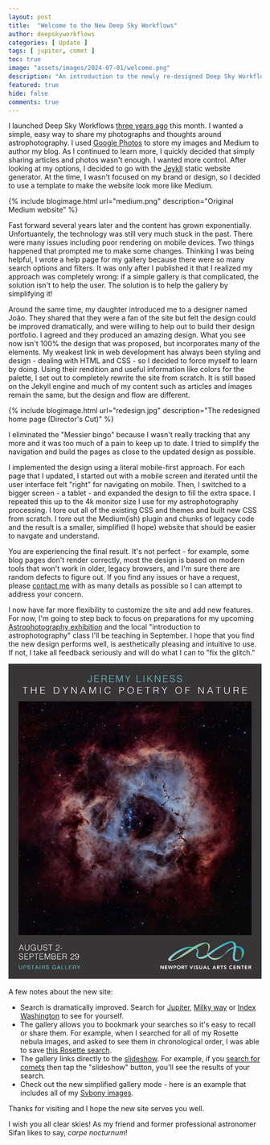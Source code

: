 ```yaml
---
layout: post
title:  "Welcome to the New Deep Sky Workflows"
author: deepskyworkflows
categories: [ Update ]
tags: [ jupiter, comet ]
toc: true
image: "assets/images/2024-07-01/welcome.png"
description: "An introduction to the newly re-designed Deep Sky Workflows."
featured: true
hide: false
comments: true 
---
```

I launched Deep Sky Workflows [three years ago](/external?t=https://medium.com/@deepskyworkflows/introducing-deep-sky-workflows-42f1d9ae7c5b) this month. I wanted a simple, easy way to share my photographs and thoughts around astrophotography. I used [Google Photos](/external?t=https://photos.app.goo.gl/FceFDGmLJ1Cy1WvZ6) to store my images and Medium to author my blog. As I continued to learn more, I quickly decided that simply sharing articles and photos wasn't enough. I wanted more control. After looking at my options, I decided to go with the [Jeykll](/external?t=https://jekyllrb.com/) static website generator. At the time, I wasn't focused on my brand or design, so I decided to use a template to make the website look more like Medium.

{% include blogimage.html url="medium.png" description="Original Medium website" %}

Fast forward several years later and the content has grown exponentially. Unfortuantely, the technology was still very much stuck in the past. There were many issues including poor rendering on mobile devices. Two things happened that prompted me to make some changes. Thinking I was being helpful, I wrote a help page for my gallery because there were so many search options and filters. It was only after I published it that I realized my approach was completely wrong: if a simple gallery is that complicated, the solution isn't to help the user. The solution is to help the gallery by simplifying it! 

Around the same time, my daughter introduced me to a designer named João. They shared that they were a fan of the site but felt the design could be improved dramatically, and were willing to help out to build their design portfolio. I agreed and they produced an amazing design. What you see now isn't 100% the design that was proposed, but incorporates many of the elements. My weakest link in web development has always been styling and design - dealing with HTML and CSS - so I decided to force myself to learn by doing. Using their rendition and useful information like colors for the palette, I set out to completely rewrite the site from scratch. It is still based on the Jekyll engine and much of my content such as articles and images remain the same, but the design and flow are different. 

{% include blogimage.html url="redesign.jpg" description="The redesigned home page (Director's Cut)" %}

I eliminated the "Messier bingo" because I wasn't really tracking that any more and it was too much of a pain to keep up to date. I tried to simplify the navigation and build the pages as close to the updated design as possible.

I implemented the design using a literal mobile-first approach. For each page that I updated, I started out with a mobile screen and iterated until the user interface felt "right" for navigating on mobile. Then, I switched to a bigger screen - a tablet - and expanded the design to fill the extra space. I repeated this up to the 4k monitor size I use for my astrophotography processing. I tore out all of the existing CSS and themes and built new CSS from scratch. I tore out the Medium(ish) plugin and chunks of legacy code and the result is a smaller, simplified (I hope) website that should be easier to navgate and understand.

You are experiencing the final result. It's not perfect - for example, some blog pages don't render correctly, most the design is based on modern tools that won't work in older, legacy browsers, and I'm sure there are random defects to figure out. If you find any issues or have a request, please [contact me](/external?t=https://dswgalleries.com/contact) with as many details as possible so I can attempt to address your concern.

I now have far more flexibility to customize the site and add new features. For now, I'm going to step back to focus on preparations for my upcoming [Astrophotography exhibition](/external?t=https://www.dswgalleries.com/post/join-me-to-celebrate-the-dynamic-poetry-of-nature) and the local "introduction to astrophotography" class I'll be teaching in September. I hope that you find the new design performs well, is aesthetically pleasing and intuitive to use. If not, I take all feedback seriously and will do what I can to "fix the glitch."

![Exhibition: The Dynamic Poetry of Nature by Jeremy Likness](/assets/images/2024-07-01/likness-occa.webp)

A few notes about the new site:

* Search is dramatically improved. Search for [Jupiter](/search?q=jupiter), [Milky way](/search?q=Milky%20way) or [Index Washington](/search?q=Index%20Washington) to see for yourself. 
* The gallery allows you to bookmark your searches so it's easy to recall or share them. For example, when I searched for all of my Rosette nebula images, and asked to see them in chronological order, I was able to save [this Rosette search](/gallery/?sortBy=lastCapture&sortAscending=true&text=rosette&category=Nebula#).
* The gallery links directly to the [slideshow](/gallery/slideshow). For example, if you [search for comets](/gallery?category=Comet) then tap the "slideshow" button, you'll see the results of your search.
* Check out the new simplified gallery mode - here is an example that includes all of my [Svbony images](/gallery/?telescope=Svbony%20sv503%2070ED&simplify=true).

Thanks for visiting and I hope the new site serves you well. 

I wish you all clear skies! As my friend and former professional astronomer Sifan likes to say, _carpe nocturnum_!